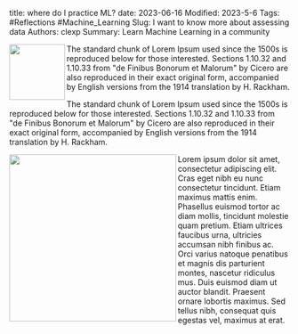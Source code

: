 title: where do I practice ML?
date: 2023-06-16
Modified: 2023-5-6
Tags: #Reflections  #Machine_Learning
Slug: I want to know more about assessing data
Authors: clexp
Summary: Learn Machine Learning in a community

<img align="left" width="100" height="100" src=/images/Chris_pop_art.jpg>The standard chunk of Lorem Ipsum used since the 1500s is reproduced below for those interested. Sections 1.10.32 and 1.10.33 from "de Finibus Bonorum et Malorum" by Cicero are also reproduced in their exact original form, accompanied by English versions from the 1914 translation by H. Rackham.

The standard chunk of Lorem Ipsum used since the 1500s is reproduced below for those interested. Sections 1.10.32 and 1.10.33 from "de Finibus Bonorum et Malorum" by Cicero are also reproduced in their exact original form, accompanied by English versions from the 1914 translation by H. Rackham.

<img align="left"  width="300" height="auto" src=/images/Chris_pop_art.jpg>
Lorem ipsum dolor sit amet, consectetur adipiscing elit. Cras eget nibh eu nunc consectetur tincidunt. Etiam maximus mattis enim. Phasellus euismod tortor ac diam mollis, tincidunt molestie quam pretium. Etiam ultrices faucibus urna, ultricies accumsan nibh finibus ac. Orci varius natoque penatibus et magnis dis parturient montes, nascetur ridiculus mus. Duis euismod diam ut auctor blandit. Praesent ornare lobortis maximus. Sed tellus nibh, consequat quis egestas vel, maximus at erat.